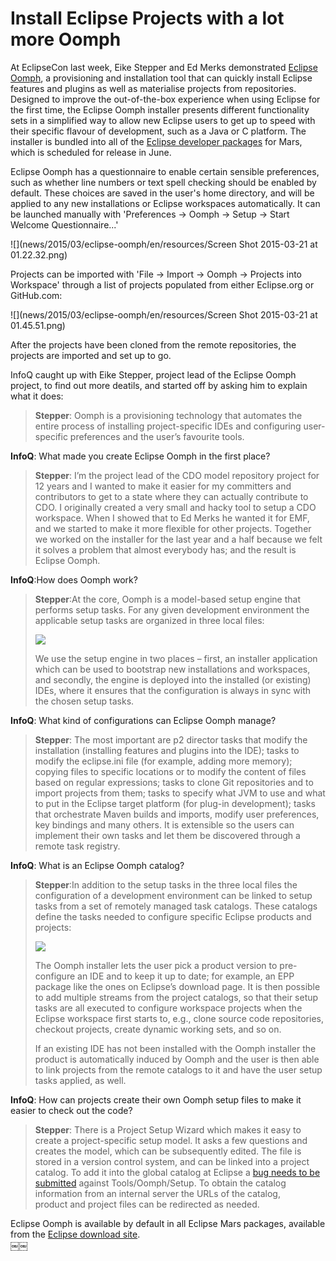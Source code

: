 # Install Eclipse Projects with a lot more Oomph
At EclipseCon last week, Eike Stepper and Ed Merks demonstrated [Eclipse Oomph](https://wiki.eclipse.org/Eclipse_Oomph_Installer), a provisioning and installation tool that can quickly install Eclipse features and plugins as well as materialise projects from repositories. Designed to improve the out-of-the-box experience when using Eclipse for the first time, the Eclipse Oomph installer presents different functionality sets in a simplified way to allow new Eclipse users to get up to speed with their specific flavour of development, such as a Java or C platform. The installer is bundled into all of the [Eclipse developer packages](https://www.eclipse.org/downloads/index-developer.php) for Mars, which is scheduled for release in June. 

Eclipse Oomph has a questionnaire to enable certain sensible preferences, such as whether line numbers or text spell checking should be enabled by default. These choices are saved in the user's home directory, and will be applied to any new installations or Eclipse workspaces automatically. It can be launched manually with 'Preferences → Oomph → Setup → Start Welcome Questionnaire...'

![](news/2015/03/eclipse-oomph/en/resources/Screen Shot 2015-03-21 at 01.22.32.png)

Projects can be imported with 'File → Import → Oomph → Projects into Workspace' through a list of projects populated from either Eclipse.org or GitHub.com:

![](news/2015/03/eclipse-oomph/en/resources/Screen Shot 2015-03-21 at 01.45.51.png)

After the projects have been cloned from the remote repositories, the projects are imported and set up to go.

InfoQ caught up with Eike Stepper, project lead of the Eclipse Oomph project, to find out more deatils, and started off by asking him to explain what it does:

> **Stepper**: Oomph is a provisioning technology that automates the entire process of installing project-specific IDEs and configuring user-specific preferences and the user’s favourite tools.

**InfoQ**: What made you create Eclipse Oomph in the first place?

> **Stepper**: I’m the project lead of the CDO model repository project for 12 years and I wanted to make it easier for my committers and contributors to get to a state where they can actually contribute to CDO. I originally created a very small and hacky tool to setup a CDO workspace. When I showed that to Ed Merks he wanted it for EMF, and we started to make it more flexible for other projects. Together we worked on the installer for the last year and a half because we felt it solves a problem that almost everybody has; and the result is Eclipse Oomph.

**InfoQ**:How does Oomph work?

> **Stepper**:At the core, Oomph is a model-based setup engine that performs setup tasks. For any given development environment the applicable setup tasks are organized in three local files:
> 
> ![](news/2015/03/eclipse-oomph/en/resources/Tasks.png)
> 
> We use the setup engine in two places – first, an installer application which can be used to bootstrap new installations and workspaces, and secondly, the engine is deployed into the installed (or existing) IDEs, where it ensures that the configuration is always in sync with the chosen setup tasks.

**InfoQ**: What kind of configurations can Eclipse Oomph manage?

> **Stepper**: The most important are p2 director tasks that modify the installation (installing features and plugins into the IDE); tasks to modify the eclipse.ini file (for example, adding more memory); copying files to specific locations or to modify the content of files based on regular expressions; tasks to clone Git repositories and to import projects from them; tasks to specify what JVM to use and what to put in the Eclipse target platform (for plug-in development); tasks that orchestrate Maven builds and imports, modify user preferences, key bindings and many others. It is extensible so the users can implement their own tasks and let them be discovered through a remote task registry.

**InfoQ**: What is an Eclipse Oomph catalog?

> **Stepper**:In addition to the setup tasks in the three local files the configuration of a development environment can be linked to setup tasks from a set of remotely managed task catalogs. These catalogs define the tasks needed to configure specific Eclipse products and projects:
> 
> ![](news/2015/03/eclipse-oomph/en/resources/Catalogue.png)
> 
> The Oomph installer lets the user pick a product version to pre-configure an IDE and to keep it up to date; for example, an EPP package like the ones on Eclipse’s download page. It is then possible to add multiple streams from the project catalogs, so that their setup tasks are all executed to configure workspace projects when the Eclipse workspace first starts to, e.g., clone source code repositories, checkout projects, create dynamic working sets, and so on.
> 
> If an existing IDE has not been installed with the Oomph installer the product is automatically induced by Oomph and the user is then able to link projects from the remote catalogs to it and have the user setup tasks applied, as well.

**InfoQ**: How can projects create their own Oomph setup files to make it easier to check out the code?

> **Stepper**: There is a Project Setup Wizard which makes it easy to create a project-specific setup model. It asks a few questions and creates the model, which can be subsequently edited. The file is stored in a version control system, and can be linked into a project catalog. To add it into the global catalog at Eclipse a [bug needs to be submitted](https://bugs.eclipse.org/bugs/enter_bug.cgi?product=Oomph&component=Setup&bug_severity=enhancement&short_desc=Please%20include%20setup%20for%20project%20Xyz) against Tools/Oomph/Setup. To obtain the catalog information from an internal server the URLs of the catalog, product and project files can be redirected as needed.

Eclipse Oomph is available by default in all Eclipse Mars packages, available from the [Eclipse download site](https://www.eclipse.org/downloads/index-developer.php).  
￼￼